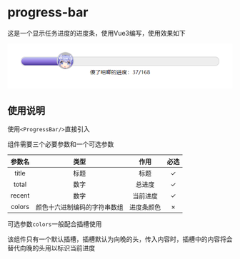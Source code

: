 # progress-bar

这是一个显示任务进度的进度条，使用Vue3编写，使用效果如下



![](img/README/localhost_8080_.png)

## 使用说明

使用`<ProgressBar/>`直接引入

组件需要三个必要参数和一个可选参数

| 参数名 |             类型             |    作用    | 必选 |
| :----: | :--------------------------: | :--------: | :--: |
| title  |             标题             |    标题    |  ✓   |
| total  |             数字             |   总进度   |  ✓   |
| recent |             数字             |  当前进度  |  ✓   |
| colors | 颜色十六进制编码的字符串数组 | 进度条颜色 |  ×   |

可选参数`colors`一般配合插槽使用

该组件只有一个默认插槽，插槽默认为向晚的头，传入内容时，插槽中的内容将会替代向晚的头用以标识当前进度
